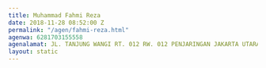 ```yaml
---
title: Muhammad Fahmi Reza
date: 2018-11-28 08:52:00 Z
permalink: "/agen/fahmi-reza.html"
agenwa: 6281703155558
agenalamat: JL. TANJUNG WANGI RT. 012 RW. 012 PENJARINGAN JAKARTA UTARA
layout: static
---
```


